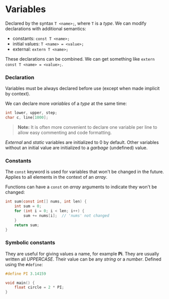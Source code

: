# Variables

Declared by the syntax `T <name>;`, where `T` is a *type*. We can modify declarations with additional semantics:

* constants: `const T <name>;`
* initial values: `T <name> = <value>;`
* external: `extern T <name>;`

These declarations can be combined. We can get something like `extern const T <name> = <value>;`.

### Declaration

Variables must be always declared before use (except when made implicit by context).

We can declare more *variables* of a *type* at the same time:

```c
int lower, upper, step;
char c, line[1000];
```

> **Note:** It is often more convenient to declare one variable per line to allow easy commenting and code formatting.

*External* and *static* variables are initialized to 0 by default. Other variables without an initial value are initialized to a *garbage* (undefined) value.

### Constants

The `const` keyword is used for variables that won't be changed in the future. Applies to all elements in the context of an *array*.

Functions can have a `const` on *array* arguments to indicate they won't be changed:

```c
int sum(const int[] nums, int len) {
    int sum = 0;
    for (int i = 0; i < len; i++) {
        sum += nums[i];  // 'nums' not changed
    }
    return sum;
}
```

### Symbolic constants

They are useful for giving values a name, for example **Pi**. They are usually written all *UPPERCASE*. Their value can be any *string* or a *number*. Defined using the `#define`:

```c
#define PI 3.14159

void main() {
    float circle = 2 * PI;
}
```
